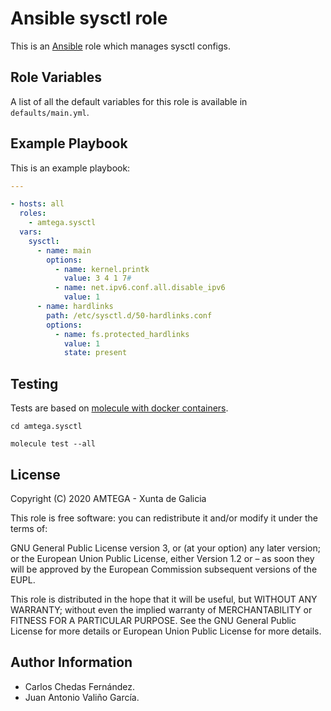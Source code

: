 # Ansible sysctl role

This is an [Ansible](http://www.ansible.com) role which manages sysctl configs.

## Role Variables

A list of all the default variables for this role is available in `defaults/main.yml`.

## Example Playbook

This is an example playbook:

```yaml
---

- hosts: all
  roles:
    - amtega.sysctl
  vars:    
    sysctl:
      - name: main        
        options:
          - name: kernel.printk
            value: 3 4 1 7#
          - name: net.ipv6.conf.all.disable_ipv6
            value: 1
      - name: hardlinks
        path: /etc/sysctl.d/50-hardlinks.conf
        options:
          - name: fs.protected_hardlinks
            value: 1
            state: present       
```

## Testing

Tests are based on [molecule with docker containers](https://molecule.readthedocs.io/en/latest/installation.html).

```shell
cd amtega.sysctl

molecule test --all
```

## License

Copyright (C) 2020 AMTEGA - Xunta de Galicia

This role is free software: you can redistribute it and/or modify it under the terms of:

GNU General Public License version 3, or (at your option) any later version; or the European Union Public License, either Version 1.2 or – as soon they will be approved by the European Commission ­subsequent versions of the EUPL.

This role is distributed in the hope that it will be useful, but WITHOUT ANY WARRANTY; without even the implied warranty of MERCHANTABILITY or FITNESS FOR A PARTICULAR PURPOSE.  See the GNU General Public License for more details or European Union Public License for more details.

## Author Information

- Carlos Chedas Fernández.
- Juan Antonio Valiño García.
